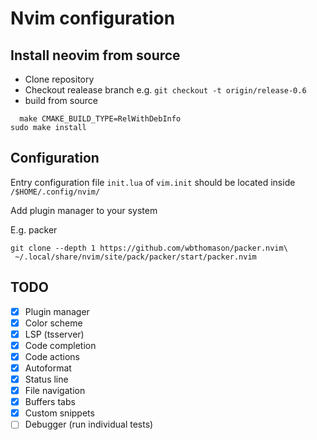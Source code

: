 # Nvim configuration

## Install neovim from source

* Clone repository
* Checkout realease branch e.g. `git checkout -t origin/release-0.6`
* build from source
```
  make CMAKE_BUILD_TYPE=RelWithDebInfo
sudo make install
```

## Configuration
Entry configuration file `init.lua` of `vim.init` should be located inside `/$HOME/.config/nvim/`

Add plugin manager to your system

E.g. packer
```
git clone --depth 1 https://github.com/wbthomason/packer.nvim\
 ~/.local/share/nvim/site/pack/packer/start/packer.nvim
```


## TODO

* [x] Plugin manager
* [x] Color scheme
* [x] LSP (tsserver)
* [x] Code completion
* [x] Code actions
* [x] Autoformat
* [x] Status line
* [x] File navigation
* [x] Buffers tabs
* [x] Custom snippets
* [ ] Debugger (run individual tests)
